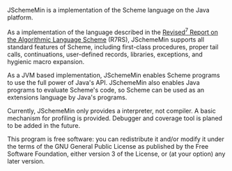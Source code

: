 JSchemeMin is a implementation of the Scheme language on the Java platform.

As a implementation of the language described in the
[Revised<sup>7</sup> Report on the Algorithmic Language Scheme](http://trac.sacrideo.us/wg/attachment/wiki/WikiStart/r7rs.pdf)
(R7RS), JSchemeMin supports all standard features of Scheme,
including first-class procedures, proper tail calls,
continuations, user-defined records, libraries, exceptions, and
hygienic macro expansion.

As a JVM based implementation, JSchemeMin enables Scheme programs
to use the full power of Java's API. JSchemeMin also enables Java 
programs to evaluate Scheme's code, so Scheme can be used as an 
extensions language by Java's programs.

Currently, JSchemeMin only provides a interpreter, not compiler.
A basic mechanism for profiling is provided. 
Debugger and coverage tool is planed to be added in the future.

This program is free software: you can redistribute it and/or modify
it under the terms of the GNU General Public License as published by
the Free Software Foundation, either version 3 of the License, or
(at your option) any later version.
